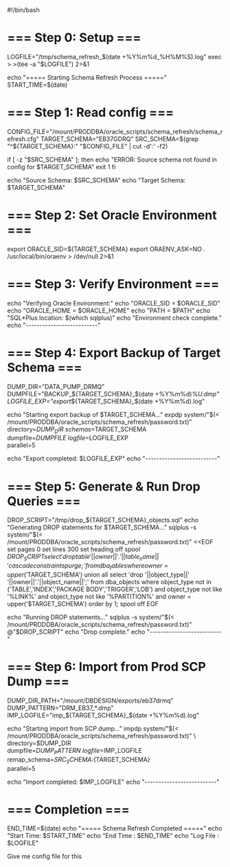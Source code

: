 #!/bin/bash

# === Step 0: Setup ===
LOGFILE="/tmp/schema_refresh_$(date +%Y%m%d_%H%M%S).log"
exec > >(tee -a "$LOGFILE") 2>&1

echo "===== Starting Schema Refresh Process ====="
START_TIME=$(date)

# === Step 1: Read config ===
CONFIG_FILE="/mount/PRODDBA/oracle_scripts/schema_refresh/schema_refresh.cfg"
TARGET_SCHEMA="EB37GDRQ"
SRC_SCHEMA=$(grep "^${TARGET_SCHEMA}:" "$CONFIG_FILE" | cut -d':' -f2)

if [ -z "$SRC_SCHEMA" ]; then
  echo "ERROR: Source schema not found in config for $TARGET_SCHEMA"
  exit 1
fi

echo "Source Schema: $SRC_SCHEMA"
echo "Target Schema: $TARGET_SCHEMA"

# === Step 2: Set Oracle Environment ===
export ORACLE_SID=${TARGET_SCHEMA}
export ORAENV_ASK=NO
. /usr/local/bin/oraenv > /dev/null 2>&1

# === Step 3: Verify Environment ===
echo "Verifying Oracle Environment:"
echo "ORACLE_SID = $ORACLE_SID"
echo "ORACLE_HOME = $ORACLE_HOME"
echo "PATH = $PATH"
echo "SQL*Plus location: $(which sqlplus)"
echo "Environment check complete."
echo "--------------------------"

# === Step 4: Export Backup of Target Schema ===
DUMP_DIR="DATA_PUMP_DRMQ"
DUMPFILE="BACKUP_${TARGET_SCHEMA}_$(date +%Y%m%d)_%U.dmp"
LOGFILE_EXP="export_${TARGET_SCHEMA}_$(date +%Y%m%d).log"

echo "Starting export backup of $TARGET_SCHEMA..."
expdp system/"$(< /mount/PRODDBA/oracle_scripts/schema_refresh/password.txt)" \
  directory=$DUMP_DIR \
  schemas=$TARGET_SCHEMA \
  dumpfile=$DUMPFILE \
  logfile=$LOGFILE_EXP \
  parallel=5

echo "Export completed: $LOGFILE_EXP"
echo "--------------------------"

# === Step 5: Generate & Run Drop Queries ===
DROP_SCRIPT="/tmp/drop_${TARGET_SCHEMA}_objects.sql"
echo "Generating DROP statements for $TARGET_SCHEMA..."
sqlplus -s system/"$(< /mount/PRODDBA/oracle_scripts/schema_refresh/password.txt)" <<EOF
set pages 0
set lines 300
set heading off
spool $DROP_SCRIPT
select 'drop table '||owner||'.'||table_name||' cascade constraints purge;'
from dba_tables
where owner = upper('$TARGET_SCHEMA')
union all
select 'drop '||object_type||' '||owner||'.'||object_name||';'
from dba_objects
where object_type not in ('TABLE','INDEX','PACKAGE BODY','TRIGGER','LOB')
and object_type not like '%LINK%'
and object_type not like '%PARTITION%'
and owner = upper('$TARGET_SCHEMA')
order by 1;
spool off
EOF

echo "Running DROP statements..."
sqlplus -s system/"$(< /mount/PRODDBA/oracle_scripts/schema_refresh/password.txt)" @"$DROP_SCRIPT"
echo "Drop complete."
echo "--------------------------"

# === Step 6: Import from Prod SCP Dump ===
DUMP_DIR_PATH="/mount/DBDESIGN/exports/eb37drmq"
DUMP_PATTERN="DRM_EB37_*.dmp"
IMP_LOGFILE="imp_${TARGET_SCHEMA}_$(date +%Y%m%d).log"

echo "Starting import from SCP dump..."
impdp system/"$(< /mount/PRODDBA/oracle_scripts/schema_refresh/password.txt)" \
  directory=$DUMP_DIR \
  dumpfile=$DUMP_PATTERN \
  logfile=$IMP_LOGFILE \
  remap_schema=${SRC_SCHEMA}:${TARGET_SCHEMA} \
  parallel=5

echo "Import completed: $IMP_LOGFILE"
echo "--------------------------"

# === Completion ===
END_TIME=$(date)
echo "===== Schema Refresh Completed ====="
echo "Start Time: $START_TIME"
echo "End Time  : $END_TIME"
echo "Log File  : $LOGFILE"


Give me config file for this
